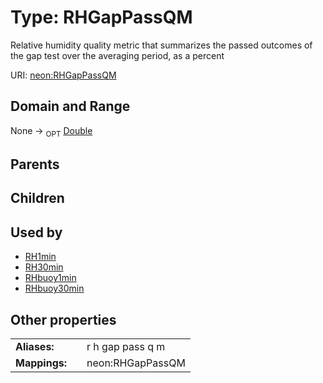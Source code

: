 
# Type: RHGapPassQM


Relative humidity quality metric that summarizes the passed outcomes of the gap test over the averaging period, as a percent

URI: [neon:RHGapPassQM](https://data.neonscience.org/RHGapPassQM)


## Domain and Range

None ->  <sub>OPT</sub> [Double](types/Double.md)

## Parents


## Children


## Used by

 * [RH1min](RH1min.md)
 * [RH30min](RH30min.md)
 * [RHbuoy1min](RHbuoy1min.md)
 * [RHbuoy30min](RHbuoy30min.md)

## Other properties

|  |  |  |
| --- | --- | --- |
| **Aliases:** | | r h gap pass q m |
| **Mappings:** | | neon:RHGapPassQM |


